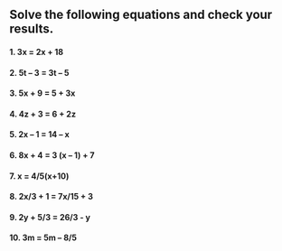 ## Solve the following equations and check your results.
#### 1. 3x = 2x + 18 
#### 2. 5t – 3 = 3t – 5 
#### 3. 5x + 9 = 5 + 3x
#### 4. 4z + 3 = 6 + 2z 
#### 5. 2x – 1 = 14 – x 
#### 6. 8x + 4 = 3 (x – 1) + 7
#### 7. x = 4/5(x+10)
#### 8. 2x/3 + 1 = 7x/15 + 3
#### 9. 2y + 5/3 = 26/3 - y
#### 10. 3m = 5m – 8/5
